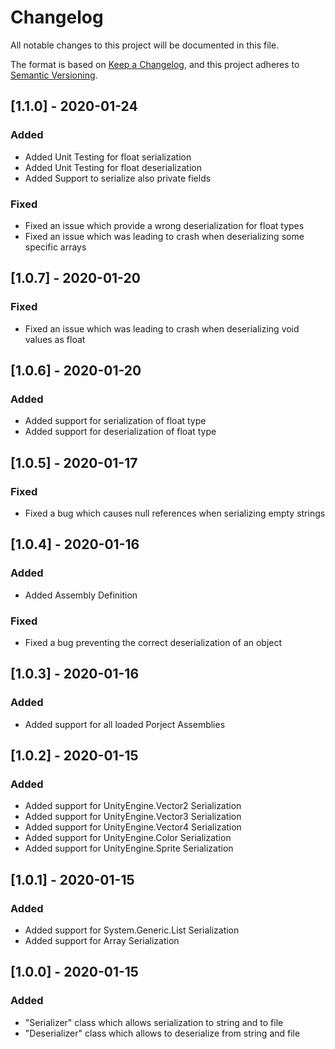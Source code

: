 # Changelog

All notable changes to this project will be documented in this file.

The format is based on [Keep a Changelog](https://keepachangelog.com/en/1.0.0/),
and this project adheres to [Semantic Versioning](https://semver.org/spec/v2.0.0.html).

## [1.1.0] - 2020-01-24

### Added
- Added Unit Testing for float serialization
- Added Unit Testing for float deserialization
- Added Support to serialize also private fields

### Fixed
- Fixed an issue which provide a wrong deserialization for float types
- Fixed an issue which was leading to crash when deserializing some specific arrays

## [1.0.7] - 2020-01-20

### Fixed
- Fixed an issue which was leading to crash when deserializing void values as float

## [1.0.6] - 2020-01-20

### Added
- Added support for serialization of float type
- Added support for deserialization of float type

## [1.0.5] - 2020-01-17

### Fixed
- Fixed a bug which causes null references when serializing empty strings

## [1.0.4] - 2020-01-16

### Added
- Added Assembly Definition

### Fixed
- Fixed a bug preventing the correct deserialization of an object

## [1.0.3] - 2020-01-16

### Added
- Added support for all loaded Porject Assemblies

## [1.0.2] - 2020-01-15

### Added
- Added support for UnityEngine.Vector2 Serialization
- Added support for UnityEngine.Vector3 Serialization
- Added support for UnityEngine.Vector4 Serialization
- Added support for UnityEngine.Color Serialization
- Added support for UnityEngine.Sprite Serialization

## [1.0.1] - 2020-01-15

### Added
- Added support for System.Generic.List Serialization
- Added support for Array Serialization

## [1.0.0] - 2020-01-15

### Added
- "Serializer" class which allows serialization to string and to file
- "Deserializer" class which allows to deserialize from string and file
